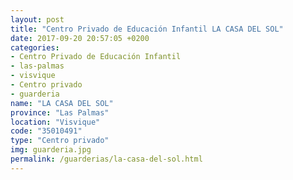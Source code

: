 ```yaml
---
layout: post
title: "Centro Privado de Educación Infantil LA CASA DEL SOL"
date: 2017-09-20 20:57:05 +0200
categories:
- Centro Privado de Educación Infantil
- las-palmas
- visvique
- Centro privado
- guarderia
name: "LA CASA DEL SOL"
province: "Las Palmas"
location: "Visvique"
code: "35010491"
type: "Centro privado"
img: guarderia.jpg
permalink: /guarderias/la-casa-del-sol.html
---
```

